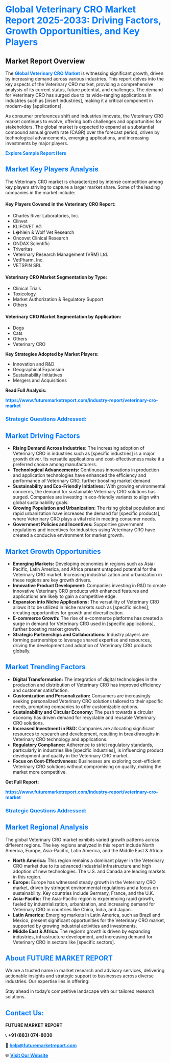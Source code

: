 <h1 style="color: #007BFF;">Global Veterinary CRO Market Report 2025-2033: Driving Factors, Growth Opportunities, and Key Players</h1>

<section id="overview">
<h2>Market Report Overview</h2>
<p>The <a href="https://www.futuremarketreport.com/industry-report/veterinary-cro-market" style="color: #007BFF; text-decoration: none;"><strong>Global Veterinary CRO Market</strong></a> is witnessing significant growth, driven by increasing demand across various industries. This report delves into the key aspects of the Veterinary CRO market, providing a comprehensive analysis of its current status, future potential, and challenges. The demand for Veterinary CRO has surged due to its wide-ranging applications in industries such as [insert industries], making it a critical component in modern-day [applications].</p>
<p>As consumer preferences shift and industries innovate, the Veterinary CRO market continues to evolve, offering both challenges and opportunities for stakeholders. The global market is expected to expand at a substantial compound annual growth rate (CAGR) over the forecast period, driven by technological advancements, emerging applications, and increasing investments by major players.</p>
</section>

<section id="overview">
<p><a href="https://www.futuremarketreport.com/request-sample/reportId=126992" style="color: #007BFF; text-decoration: none;"><strong>Explore Sample Report Here</strong></a></p>
</section>

<section id="key-players">
<h2 style="color: #007BFF;">Market Key Players Analysis</h2>
<p>The Veterinary CRO market is characterized by intense competition among key players striving to capture a larger market share. Some of the leading companies in the market include:</p>
<h4>Key Players Covered in the Veterinary CRO Report:</h4>
<ul><li>Charles River Laboratories, Inc.</li><li>Clinvet</li><li>KLIFOVET AG</li><li>L�hlein &amp; Wolf Vet Research</li><li>Oncovet Clinical Research</li><li>ONDAX Scientific</li><li>Triveritas</li><li>Veterinary Research Management (VRM) Ltd.</li><li>VetPharm, Inc.</li><li>VETSPIN SRL</li></ul>
<h4>Veterinary CRO Market Segmentation by Type:</h4>
<ul><li>Clinical Trials</li><li>Toxicology</li><li>Market Authorization &amp; Regulatory Support</li><li>Others</li></ul>

<h4>Veterinary CRO Market Segmentation by Application:</h4>
<ul><li>Dogs</li><li>Cats</li><li>Others</li><li>Veterinary CRO</li></ul>
<p><strong>Key Strategies Adopted by Market Players:</strong></p>
<ul>
<li>Innovation and R&D</li>
<li>Geographical Expansion</li>
<li>Sustainability Initiatives</li>
<li>Mergers and Acquisitions</li>
</ul>
</section>

<section>
<p><strong>Read Full Analysis: </strong></p><a href="https://www.futuremarketreport.com/industry-report/veterinary-cro-market" style="color: #007BFF; text-decoration: none;"><strong>https://www.futuremarketreport.com/industry-report/veterinary-cro-market</strong></a>
<h3 style="color: #007BFF;">Strategic Questions Addressed:</h3>
</section>

<section id="driving-factors">
<h2 style="color: #007BFF;">Market Driving Factors</h2>
<ul>
<li><strong>Rising Demand Across Industries:</strong> The increasing adoption of Veterinary CRO in industries such as [specific industries] is a major growth driver. Its versatile applications and cost-effectiveness make it a preferred choice among manufacturers.</li>
<li><strong>Technological Advancements:</strong> Continuous innovations in production and application technologies have enhanced the efficiency and performance of Veterinary CRO, further boosting market demand.</li>
<li><strong>Sustainability and Eco-Friendly Initiatives:</strong> With growing environmental concerns, the demand for sustainable Veterinary CRO solutions has surged. Companies are investing in eco-friendly variants to align with global sustainability goals.</li>
<li><strong>Growing Population and Urbanization:</strong> The rising global population and rapid urbanization have increased the demand for [specific products], where Veterinary CRO plays a vital role in meeting consumer needs.</li>
<li><strong>Government Policies and Incentives:</strong> Supportive government regulations and incentives for industries using Veterinary CRO have created a conducive environment for market growth.</li>
</ul>
</section>

<section id="growth-opportunities">
<h2 style="color: #007BFF;">Market Growth Opportunities</h2>
<ul>
<li><strong>Emerging Markets:</strong> Developing economies in regions such as Asia-Pacific, Latin America, and Africa present untapped potential for the Veterinary CRO market. Increasing industrialization and urbanization in these regions are key growth drivers.</li>
<li><strong>Innovative Product Development:</strong> Companies investing in R&D to create innovative Veterinary CRO products with enhanced features and applications are likely to gain a competitive edge.</li>
<li><strong>Expansion into Niche Applications:</strong> The versatility of Veterinary CRO allows it to be utilized in niche markets such as [specific niches], creating opportunities for growth and diversification.</li>
<li><strong>E-commerce Growth:</strong> The rise of e-commerce platforms has created a surge in demand for Veterinary CRO used in [specific applications], further boosting market growth.</li>
<li><strong>Strategic Partnerships and Collaborations:</strong> Industry players are forming partnerships to leverage shared expertise and resources, driving the development and adoption of Veterinary CRO products globally.</li>
</ul>
</section>

<section id="trending-factors">
<h2 style="color: #007BFF;">Market Trending Factors</h2>
<ul>
<li><strong>Digital Transformation:</strong> The integration of digital technologies in the production and distribution of Veterinary CRO has improved efficiency and customer satisfaction.</li>
<li><strong>Customization and Personalization:</strong> Consumers are increasingly seeking personalized Veterinary CRO solutions tailored to their specific needs, prompting companies to offer customizable options.</li>
<li><strong>Sustainability and Circular Economy:</strong> The push towards a circular economy has driven demand for recyclable and reusable Veterinary CRO solutions.</li>
<li><strong>Increased Investment in R&D:</strong> Companies are allocating significant resources to research and development, resulting in breakthroughs in Veterinary CRO technology and applications.</li>
<li><strong>Regulatory Compliance:</strong> Adherence to strict regulatory standards, particularly in industries like [specific industries], is influencing product development and quality in the Veterinary CRO market.</li>
<li><strong>Focus on Cost-Effectiveness:</strong> Businesses are exploring cost-efficient Veterinary CRO solutions without compromising on quality, making the market more competitive.</li>
</ul>
</section>

<section>
<p><strong>Get Full Report: </strong></p><a href="https://www.futuremarketreport.com/industry-report/veterinary-cro-market" style="color: #007BFF; text-decoration: none;"><strong>https://www.futuremarketreport.com/industry-report/veterinary-cro-market</strong></a>
<h3 style="color: #007BFF;">Strategic Questions Addressed:</h3>
</section>


<section id="regional-analysis">
<h2 style="color: #007BFF;">Market Regional Analysis</h2>
<p>The global Veterinary CRO market exhibits varied growth patterns across different regions. The key regions analyzed in this report include North America, Europe, Asia-Pacific, Latin America, and the Middle East & Africa:</p>
<ul>
<li><strong>North America:</strong> This region remains a dominant player in the Veterinary CRO market due to its advanced industrial infrastructure and high adoption of new technologies. The U.S. and Canada are leading markets in this region.</li>
<li><strong>Europe:</strong> Europe has witnessed steady growth in the Veterinary CRO market, driven by stringent environmental regulations and a focus on sustainability. Key countries include Germany, France, and the U.K.</li>
<li><strong>Asia-Pacific:</strong> The Asia-Pacific region is experiencing rapid growth, fueled by industrialization, urbanization, and increasing demand for Veterinary CRO in countries like China, India, and Japan.</li>
<li><strong>Latin America:</strong> Emerging markets in Latin America, such as Brazil and Mexico, present significant opportunities for the Veterinary CRO market, supported by growing industrial activities and investments.</li>
<li><strong>Middle East & Africa:</strong> The region’s growth is driven by expanding industries, infrastructure development, and increasing demand for Veterinary CRO in sectors like [specific sectors].</li>
</ul>
</section>

<footer>
<h2 style="color: #007BFF;">About FUTURE MARKET REPORT</h2>
<p>We are a trusted name in market research and advisory services, delivering actionable insights and strategic support to businesses across diverse industries. Our expertise lies in offering:</p>

<p>Stay ahead in today’s competitive landscape with our tailored research solutions.</p>

<h2 style="color: #007BFF;">Contact Us:</h2>
<p><strong>FUTURE MARKET REPORT</strong></p>
<p>📞 <strong>+91 (883) 074-8030</strong></p>
<p>📧 <strong><a href="mailto:help@futuremarketreport.com" style="color: #007BFF;">help@futuremarketreport.com</a></strong></p>
<p>🌐 <strong><a href="https://www.futuremarketreport.com/" style="color: #007BFF;">Visit Our Website</a></strong></p>
</footer>